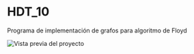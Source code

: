 # HDT_10
Programa de implementación de grafos para algoritmo de Floyd

![Vista previa del proyecto](https://github.com/user-attachments/assets/1009aa27-379c-492c-aa54-438f2aba559e)

